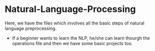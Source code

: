# Natural-Language-Processing
Here, we have the files which involves all the basic steps of natural language preprocessing.
- If a beginner wants to learn the NLP, he/she can learn thourgh the operations file and then we have some basic projects too. 
